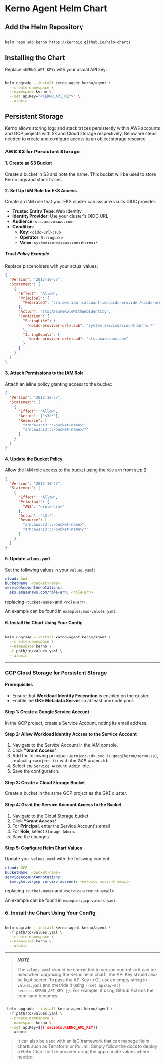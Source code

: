 # Kerno Agent Helm Chart

## Add the Helm Repository

```bash

helm repo add kerno https://kernoio.github.io/helm-charts
```

## Installing the Chart

Replace `<KERNO_API_KEY>` with your actual API key:

```bash

helm upgrade --install kerno-agent kerno/agent \
  --create-namespace \
  --namespace kerno \
  --set apiKey="<KERNO_API_KEY>" \
  --atomic
```

## Persistent Storage

Kerno allows storing logs and stack traces persistently within AWS accounts 
and GCP projects with S3 and Cloud Storage respectively. 
Below are steps needed to create and configure access to an object storage resource.

### AWS S3 for Persistent Storage

#### 1. Create an S3 Bucket

Create a bucket in S3 and note the name. This bucket will be used to store Kerno logs and stack traces.

#### 2. Set Up IAM Role for EKS Access

Create an IAM role that your EKS cluster can assume via its OIDC provider:

- **Trusted Entity Type**: Web Identity
- **Identity Provider**: Use your cluster's OIDC URL
- **Audience**: `sts.amazonaws.com`
- **Condition**:
    - **Key**: `<oidc-url>:sub`
    - **Operator**: `StringLike`
    - **Value**: `system:serviceaccount:kerno:*`

##### Trust Policy Example

Replace placeholders with your actual values:

```json
{
  "Version": "2012-10-17",
  "Statement": [
    {
      "Effect": "Allow",
      "Principal": {
        "Federated": "arn:aws:iam::<account-id>:oidc-provider/<oidc-provider-url-https-prefix-removed>"
      },
      "Action": "sts:AssumeRoleWithWebIdentity",
      "Condition": {
        "StringLike": {
          "<oidc-provider-url>:sub": "system:serviceaccount:kerno:*"
        },
        "StringEquals": {
          "<oidc-provider-url>:aud": "sts.amazonaws.com"
        }
      }
    }
  ]
}
```

#### 3. Attach Permissions to the IAM Role

Attach an inline policy granting access to the bucket:

```json
{
  "Version": "2012-10-17",
  "Statement": [
    {
      "Effect": "Allow",
      "Action": ["s3:*"],
      "Resource": [
        "arn:aws:s3:::<bucket-name>",
        "arn:aws:s3:::<bucket-name>/*"
      ]
    }
  ]
}
```

#### 4. Update the Bucket Policy

Allow the IAM role access to the bucket using the role arn from step 2:

```json
{
  "Version": "2012-10-17",
  "Statement": [
    {
      "Effect": "Allow",
      "Principal": {
        "AWS": "<role-arn>"
      },
      "Action": "s3:*",
      "Resource": [
        "arn:aws:s3:::<bucket-name>",
        "arn:aws:s3:::<bucket-name>/*"
      ]
    }
  ]
}
```

#### 5. Update `values.yaml`

Set the following values in your `values.yaml`:

```yaml
cloud: AWS
bucketName: <bucket-name>
serviceAccountAnnotations:
  eks.amazonaws.com/role-arn: <role-arn>
```
replacing `<bucket-name>` and `<role-arn>`.

An example can be found in `examples/aws-values.yaml`.

#### 6. Install the Chart Using Your Config

```bash

helm upgrade --install kerno-agent kerno/agent \
  --create-namespace \
  --namespace kerno \
  -f path/to/values.yaml \
  --atomic
```
---
### GCP Cloud Storage for Persistent Storage

#### Prerequisites

- Ensure that **Workload Identity Federation** is enabled on the cluster.
- Enable the **GKE Metadata Server** on at least one node pool.


#### Step 1: Create a Google Service Account

In the GCP project, create a Service Account, noting its email address.

#### Step 2: Allow Workload Identity Access to the Service Account

1. Navigate to the Service Account in the IAM console.
2. Click **"Grant Access"**.
3. Add the following principal: `<project-id>.svc.id.goog[kerno/kerno-sa]`, 
 replacing `<project-id>` with the GCP project id.
4. Select the `Service Account Admin` role.
5. Save the configuration.

#### Step 3: Create a Cloud Storage Bucket

Create a bucket in the same GCP project as the GKE cluster.

#### Step 4: Grant the Service Account Access to the Bucket

1. Navigate to the Cloud Storage bucket.
2. Click **"Grant Access"**.
3. For **Principal**, enter the Service Account's email.
4. For **Role**, select `Storage Admin`.
5. Save the changes.

#### Step 5: Configure Helm Chart Values

Update your `values.yaml` with the following content:

```yaml
cloud: GCP
bucketName: <bucket-name>
serviceAccountAnnotations:
  iam.gke.io/gcp-service-account: <service-account-email>
```
replacing `<bucket-name>` and `<service-account-email>`.

An example can be found in `examples/gcp-values.yaml`.

### 6. Install the Chart Using Your Config

```bash

helm upgrade --install kerno-agent kerno/agent \
  -f path/to/values.yaml \
  --create-namespace \
  --namespace kerno \
  --atomic 
```
---

> **_NOTE_** 
> 
> The `values.yaml` should be committed to version control so it can
> be used when upgrading the Kerno helm chart. The API Key should 
> also be kept secret.
> To pass the API Key in CI, use an empty string in `values.yaml` and
> override it using `--set apiKey=${{ secrets.KERNO_API_KEY }}`.
> For example, if using Github Actions the command becomes:

```bash

 helm upgrade --install kerno-agent kerno/agent \
  -f path/to/values.yaml \
  --create-namespace \
  --namespace kerno \
  --set apiKey=${{ secrets.KERNO_API_KEY}}
  --atomic 
```

> It can also be used with an IaC framework that can manage Helm charts such as Terraform or Pulumi.
> Simply follow the docs to deploy a Helm Chart for the provider using the appropriate values
> where needed.
